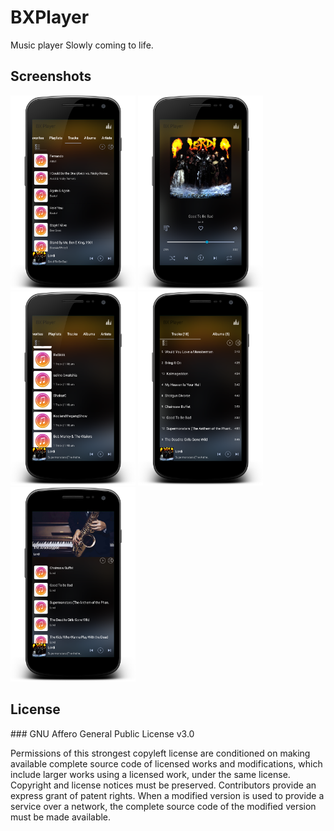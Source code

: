 # BXPlayer
Music player Slowly coming to life.
## Screenshots
<img src="/home_alpha_01.png" width="200px"> <img src="/alpha_02.png" width="200px"> <img src="/alpha_03.png" width="200px">
<img src="/alpha_04.png" width="200px"> <img src="/alpha_05.png" width="200px">

<h2 id="license"> License</h2> 
### GNU Affero General Public License v3.0

Permissions of this strongest copyleft license are conditioned on making available complete source code of licensed works and modifications, which include larger works using a licensed work, under the same license. Copyright and license notices must be preserved. Contributors provide an express grant of patent rights. When a modified version is used to provide a service over a network, the complete source code of the modified version must be made available.
